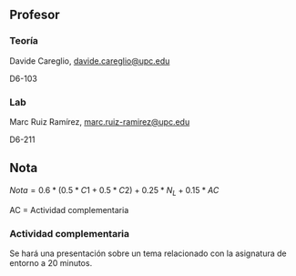 ## Profesor

### Teoría

Davide Careglio, davide.careglio@upc.edu

D6-103

### Lab

Marc Ruiz Ramírez, marc.ruiz-ramirez@upc.edu

D6-211

## Nota

$Nota = 0.6 * (0.5 * C1 + 0.5 * C2) + 0.25 * N_L + 0.15 * AC$

AC = Actividad complementaria

### Actividad complementaria

Se hará una presentación sobre un tema relacionado con la asignatura de entorno a 20 minutos.
